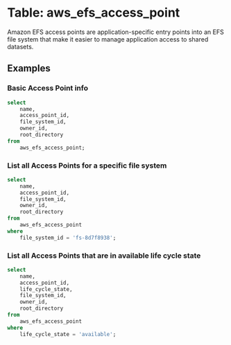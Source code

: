 # Table: aws_efs_access_point

Amazon EFS access points are application-specific entry points into an EFS file system that make it easier to manage application access to shared datasets.

## Examples

### Basic Access Point info

```sql
select
	name,
	access_point_id,
	file_system_id,
	owner_id,
	root_directory
from
	aws_efs_access_point;
```


### List all Access Points for a specific file system

```sql
select
	name,
	access_point_id,
	file_system_id,
	owner_id,
	root_directory
from
	aws_efs_access_point
where
	file_system_id = 'fs-8d7f8938';
```


### List all Access Points that are in available life cycle state

```sql
select
	name,
	access_point_id,
	life_cycle_state,
	file_system_id,
	owner_id,
	root_directory
from
	aws_efs_access_point
where
	life_cycle_state = 'available';
```